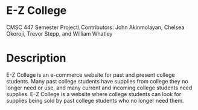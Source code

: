# E-Z College
CMSC 447 Semester Project\ 
Contributors: John Akinmolayan, Chelsea Okoroji, Trevor Stepp, and William Whatley
# Description
E-Z College is an e-commerce website for past and present college students. Many past college students have supplies from college they no longer need or use, 
and many current and incoming college students need supplies. E-Z College is a website where college students can look for supplies being sold by past college
students who no longer need them.
